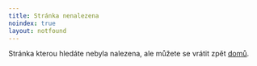 ```yaml
---
title: Stránka nenalezena
noindex: true
layout: notfound
---
```


Stránka kterou hledáte nebyla nalezena, ale můžete se vrátit zpět [domů](/).
